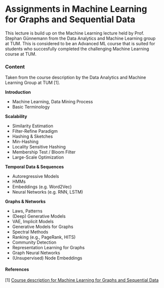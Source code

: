 # Assignments in Machine Learning for Graphs and Sequential Data

This lecture is build up on the Machine Learning lecture held by Prof. Stephan Günnemann from the Data Analytics and Machine Learning group at TUM. This is considered to be an Advanced ML course that is suited for students who succesfully completed the challenging Machine Learning course at TUM. 


### Content 

Taken from the course description by the Data Analytics and Machine Learning Group at TUM [1].

**Introduction**
- Machine Learning, Data Mining Process
- Basic Terminology

**Scalability**

- Similarity Estimation
- Filter-Refine Paradigm
- Hashing & Sketches
- Min-Hashing
- Locality Sensitive Hashing
- Membership Test / Bloom Filter
- Large-Scale Optimization

**Temporal Data & Sequences**

- Autoregressive Models
- HMMs
- Embeddings (e.g. Word2Vec)
- Neural Networks (e.g. RNN, LSTM)

**Graphs & Networks**

- Laws, Patterns
- (Deep) Generative Models
- VAE, Implicit Models
- Generative Models for Graphs
- Spectral Methods
- Ranking (e.g., PageRank, HITS)
- Community Detection
- Representation Learning for Graphs
- Graph Neural Networks
- (Unsupervised) Node Embeddings

#### References

[1] [Course description for Machine Learning for Graphs and Sequential Data](https://campus.tum.de/tumonline/wbLv.wbShowLVDetail?pStpSpNr=950465680)
